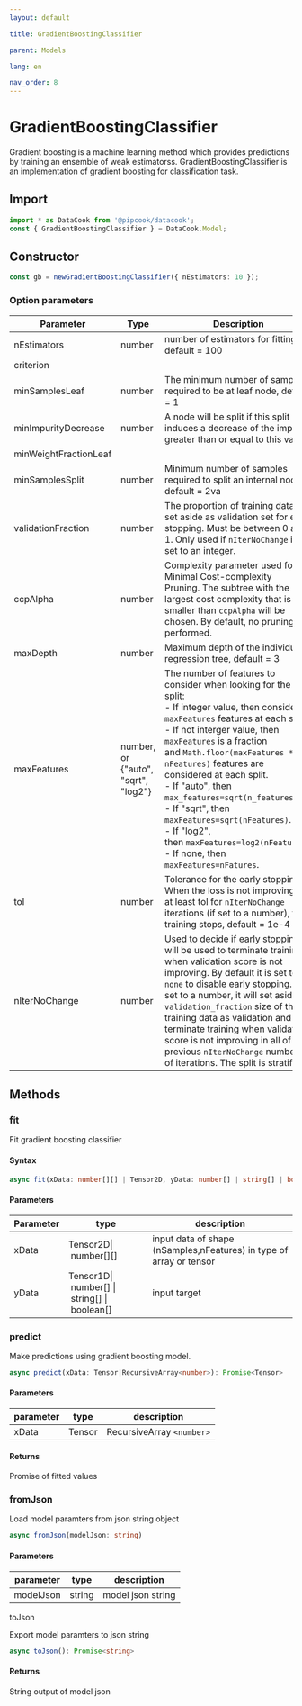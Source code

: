 ```yaml
---
layout: default

title: GradientBoostingClassifier

parent: Models

lang: en

nav_order: 8
---
```

# GradientBoostingClassifier

Gradient boosting is a machine learning method which provides predictions by training an ensemble of weak estimatorss. GradientBoostingClassifier is an implementation of gradient boosting for classification task.

## Import

```typescript
import * as DataCook from '@pipcook/datacook';
const { GradientBoostingClassifier } = DataCook.Model;
```

## Constructor

```typescript
const gb = newGradientBoostingClassifier({ nEstimators: 10 });
```

### Option parameters

| Parameter             | Type                                | Description                                                                                                                                                                                                                                                                                                                                                                                                                                                                                                                             |
| --------------------- | ----------------------------------- | --------------------------------------------------------------------------------------------------------------------------------------------------------------------------------------------------------------------------------------------------------------------------------------------------------------------------------------------------------------------------------------------------------------------------------------------------------------------------------------------------------------------------------------- |
| nEstimators           | number                              | number of estimators for fitting. default = 100                                                                                                                                                                                                                                                                                                                                                                                                                                                                                         |
| criterion             |                                     |                                                                                                                                                                                                                                                                                                                                                                                                                                                                                                                                         |
| minSamplesLeaf        | number                              | The minimum number of samples required to be at leaf node, default = 1                                                                                                                                                                                                                                                                                                                                                                                                                                                                  |
| minImpurityDecrease   | number                              | A node will be split if this split induces a decrease of the impurity greater than or equal to this value                                                                                                                                                                                                                                                                                                                                                                                                                               |
| minWeightFractionLeaf |                                     |                                                                                                                                                                                                                                                                                                                                                                                                                                                                                                                                         |
| minSamplesSplit       | number                              | Minimum number of samples required to split an internal node, default = 2va                                                                                                                                                                                                                                                                                                                                                                                                                                                             |
| validationFraction    | number                              | The proportion of training data to set aside as validation set for early stopping. Must be between 0 and 1. Only used if `nIterNoChange` is set to an integer.                                                                                                                                                                                                                                                                                                                                                                      |
| ccpAlpha              | number                              | Complexity parameter used for Minimal Cost-complexity Pruning. The subtree with the largest cost complexity that is smaller than `ccpAlpha` will be chosen. By default, no pruning is performed.                                                                                                                                                                                                                                                                                                                                   |
| maxDepth              | number                              | Maximum depth of the individual regression tree, default = 3                                                                                                                                                                                                                                                                                                                                                                                                                                                                            |
| maxFeatures           | number, or {"auto", "sqrt", "log2"} | The number of features to consider when looking for the best split:<br />- If integer value, then consider `maxFeatures` features at each split.<br />- If not interger value, then `maxFeatures` is a fraction and `Math.floor(maxFeatures * nFeatures)` features are considered at each split.<br />- If "auto", then `max_features=sqrt(n_features)`.<br />- If "sqrt", then `maxFeatures=sqrt(nFeatures)`.<br />- If "log2", then `maxFeatures=log2(nFeatures)`.<br />- If none, then `maxFeatures=nFatures`. |
| tol                   | number                              | Tolerance for the early stopping. When the loss is not improving by at least tol for ``nIterNoChange`` iterations (if set to a number), the training stops, default = 1e-4                                                                                                                                                                                                                                                                                                                                                            |
| nIterNoChange         | number                              | Used to decide if early stopping will be used to terminate training when validation score is not improving. By default it is set to `none` to disable early stopping. If set to a number, it will set aside `validation_fraction` size of the training data as validation and terminate training when validation score is not improving in all of the previous `nIterNoChange` numbers of iterations. The split is stratified.                                                                                              |

## Methods

### fit

Fit gradient boosting classifier

#### Syntax

```typescript
async fit(xData: number[][] | Tensor2D, yData: number[] | string[] | boolean[] | Tensor1D): Promise<void>
```

#### Parameters

| Parameter | type                                              | description                                                         |
| --------- | ------------------------------------------------- | ------------------------------------------------------------------- |
| xData     | Tensor2D\| number[][]                            | input data of shape (nSamples,nFeatures) in type of array or tensor |
| yData     | Tensor1D\| number[] \| string[] \| boolean[]  | input target                                                        |

### predict

Make predictions using gradient boosting model.

```typescript
async predict(xData: Tensor|RecursiveArray<number>): Promise<Tensor>
```

#### Parameters

| parameter | type   | description                 |
| --------- | ------ | --------------------------- |
| xData     | Tensor | RecursiveArray `<number>` |

#### Returns

Promise of fitted values

### fromJson

Load model paramters from json string object

```typescript
async fromJson(modelJson: string)
```

#### Parameters

| parameter | type   | description       |
| --------- | ------ | ----------------- |
| modelJson | string | model json string |

toJson

Export model paramters to json string

```typescript
async toJson(): Promise<string>
```

#### Returns

String output of model json
